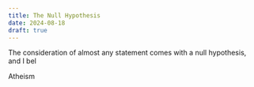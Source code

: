 ```yaml
---
title: The Null Hypothesis
date: 2024-08-18
draft: true
---
```


The consideration of almost any statement comes with a null hypothesis, and I
bel

Atheism

<!-- vim: tw=80
-->
